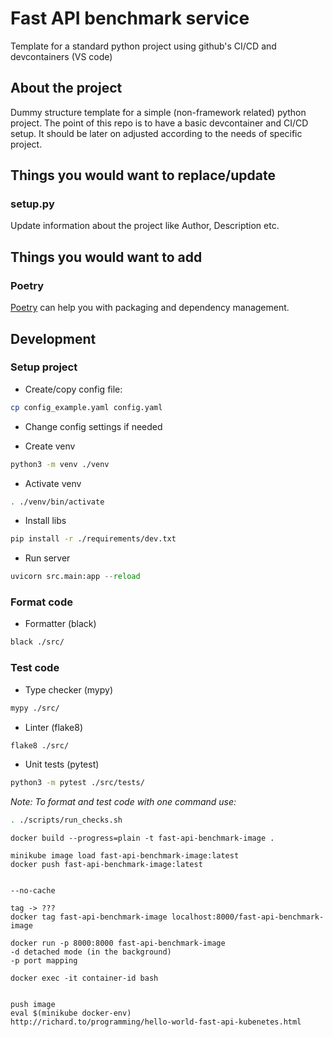 # Fast API benchmark service
Template for a standard python project using github's CI/CD and devcontainers (VS code)

## About the project
Dummy structure template for a simple (non-framework related) python project. The point of this repo is to have a basic devcontainer and CI/CD setup. It should be later on adjusted according to the needs of specific project.

## Things you would want to replace/update

### setup.py

Update information about the project like Author, Description etc.

<!-- Linter/Formatter/Tests--->

## Things you would want to add

### Poetry

[Poetry](https://python-poetry.org/) can help you with packaging and dependency management.

<!-- ### CI/CD

#### Linter -->


## Development

### Setup project

* Create/copy config file:
```sh
cp config_example.yaml config.yaml
```

* Change config settings if needed

* Create venv
```sh
python3 -m venv ./venv
```

* Activate venv
```sh
. ./venv/bin/activate
```

* Install libs
```sh
pip install -r ./requirements/dev.txt
```

* Run server
```py
uvicorn src.main:app --reload
```

### Format code

* Formatter (black)
```sh
black ./src/
```

### Test code

* Type checker (mypy)
```sh
mypy ./src/
```

* Linter (flake8)
```sh
flake8 ./src/
```

* Unit tests (pytest)
```sh
python3 -m pytest ./src/tests/
```

*Note: To format and test code with one command use:*
```sh
. ./scripts/run_checks.sh
```


```
docker build --progress=plain -t fast-api-benchmark-image .

minikube image load fast-api-benchmark-image:latest
docker push fast-api-benchmark-image:latest


--no-cache

tag -> ???
docker tag fast-api-benchmark-image localhost:8000/fast-api-benchmark-image
```

```
docker run -p 8000:8000 fast-api-benchmark-image
-d detached mode (in the background)
-p port mapping

docker exec -it container-id bash


push image
eval $(minikube docker-env)
http://richard.to/programming/hello-world-fast-api-kubenetes.html

```
